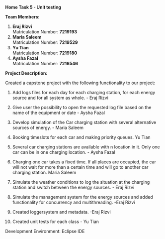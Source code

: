 **Home Task 5 - Unit testing**

**Team Members:**
  1. **Eraj Rizvi**
     <br/> 
     Matriculation Number: **7219193**
     <br/> 
  3. **Maria Saleem**
     <br/>
     Matriculation Number: **7219529**
     <br/> 
  5. **Yu Tian**
     <br/>
     Matriculation Number: **7219180**
     <br/> 
  7. **Aysha Fazal**
      <br/> 
     Matriculation Number: **7216546**
     
**Project Description:** 

Created a capstone project with the following functionality to our project:
<br/> 
1. Add logs files for each day for each charging station, for each energy source and for all system as whole. - Eraj Rizvi
   <br/> 
2. Give user the possibility to open the requested log file based on the name of the equipment or date  - Aysha Fazal
    <br/> 
3. Develop simulation of the Car charging station with several alternative sources of energy. - Maria Saleem
      <br/>
4. Booking timeslots for each car and making priority queues. Yu Tian
   <br/>    
5. Several car charging stations are available with n location in it. Only one car can be in one charging location. - Aysha Fazal
      <br/> 
6. Charging one car takes a fixed time. If all places are occupied, the car will not wait for more than a certain time and will go to another car charging station. Maria Saleem
      <br/> 
7. Simulate the weather conditions to log the situation at the charging station and switch between the energy sources. - Eraj Rizvi
      <br/> 
8. Simulate the management system for the energy sources and added functionality for concurrency and multithreading. -Eraj Rizvi
   
9. Created loggersystem and metadata. -Eraj Rizvi
       <br/> 
10. Created unit tests for each class - Yu Tian

Development Environment: Eclipse IDE
